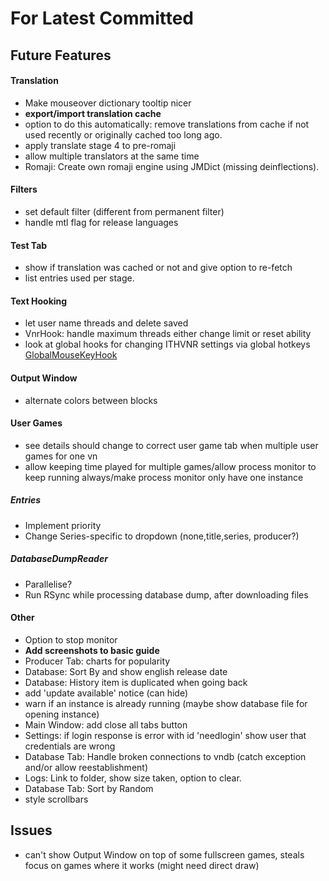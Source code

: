 ﻿# For Latest Committed
## Future Features  
#### Translation
- Make mouseover dictionary tooltip nicer
- **export/import translation cache**
- option to do this automatically: remove translations from cache if not used recently or originally cached too long ago.
- apply translate stage 4 to pre-romaji
- allow multiple translators at the same time
- Romaji: Create own romaji engine using JMDict (missing deinflections).
#### Filters
- set default filter (different from permanent filter)
- handle mtl flag for release languages
#### Test Tab
- show if translation was cached or not and give option to re-fetch
- list entries used per stage.
#### Text Hooking
- let user name threads and delete saved
- VnrHook: handle maximum threads either change limit or reset ability
- look at global hooks for changing ITHVNR settings via global hotkeys [GlobalMouseKeyHook](https://github.com/gmamaladze/globalmousekeyhook)
#### Output Window
- alternate colors between blocks
#### User Games
- see details should change to correct user game tab when multiple user games for one vn
- allow keeping time played for multiple games/allow process monitor to keep running always/make process monitor only have one instance
##### Entries
- Implement priority
- Change Series-specific to dropdown (none,title,series, producer?)
##### DatabaseDumpReader
- Parallelise?
- Run RSync while processing database dump, after downloading files
#### Other
- Option to stop monitor
- **Add screenshots to basic guide**
- Producer Tab: charts for popularity
- Database: Sort By and show english release date
- Database: History item is duplicated when going back
- add 'update available' notice (can hide)
- warn if an instance is already running (maybe show database file for opening instance) 
- Main Window: add close all tabs button
- Settings: if login response is error with id 'needlogin' show user that credentials are wrong
- Database Tab: Handle broken connections to vndb (catch exception and/or allow reestablishment)
- Logs: Link to folder, show size taken, option to clear.
- Database Tab: Sort by Random
- style scrollbars

## Issues  
- can't show Output Window on top of some fullscreen games, steals focus on games where it works (might need direct draw)
